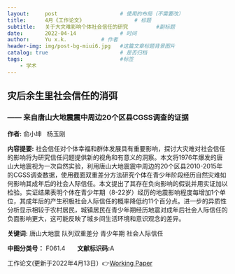 ```yaml
---
layout:     post   				    # 使用的布局（不需要改）
title:      4月《工作论文》				# 标题 
subtitle:   关于大灾难影响个体社会信任的研究         #副标题
date:       2022-04-14				# 时间
author:     Yu x.k.	          # 作者
header-img: img/post-bg-miui6.jpg 	#这篇文章标题背景图片
catalog: true 						# 是否归档
tags:								#标签
    - 学术
---
```


## 灾后余生里社会信任的消弭
### —— 来自唐山大地震震中周边20个区县CGSS调查的证据

<strong>作者:</strong> 俞小坤 &nbsp;   杨玉刚

<strong>内容提要:</strong> 社会信任对个体幸福和群体发展具有重要影响，探讨大灾难对社会信任的影响将为研究信任问题提供新的视角和有意义的洞察。本文将1976年爆发的唐山大地震视为一次自然实验，利用唐山大地震震中周边的20个区县2010-2015年的CGSS调查数据，使用截面双重差分方法研究个体在青少年阶段经历自然灾难如何影响其成年后的社会人际信任。本文提出了其存在负向影响的假说并用实证加以检验。实证结果表明个体在青少年期（8-22岁）经历的地震影响程度每增加1个单位，其成年后的产生积极社会人际信任的概率降低约11个百分点。进一步的异质性分析显示相较于农村居民，城镇居民在青少年期经历地震对成年后社会人际信任的负面影响更大，这可能反映了城乡间生活环境和意识观念的差异。

<strong>关键词:</strong> 唐山大地震   队列双重差分   青少年期   社会人际信任

<strong>中图分类号：</strong> F061.4  &nbsp;  &nbsp;  &nbsp; <strong>文献标识码:</strong>A

工作论文(更新于2022年4月13日）👉[Working Paper](https://pan.baidu.com/s/1yyl3STeR53NIJvH4-XGtjg?pwd=155t)
